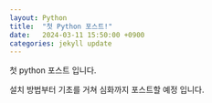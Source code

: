 ```yaml
---
layout: Python
title:  "첫 Python 포스트!"
date:   2024-03-11 15:50:00 +0900
categories: jekyll update
---
```


첫 python 포스트 입니다.

설치 방법부터 기초를 거쳐 심화까지 포스트할 예정 입니다.
